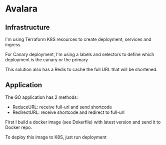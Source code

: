 # Avalara

## Infrastructure

I'm using Terraform K8S resources to create deployment, services and ingress.

For Canary deployment, I'm using a labels and selectors to define which deployment is the canary or the primary

This solution also has a Redis to cache the full URL that will be shortened.

## Application

The GO application has 2 methods:

- ReduceURL: receive full-url and send shortcode
- RedirectURL: receive shortcode and redirect to full-url

First I build a docker image (see Dokerfile) with latest version and send it to Docker repo.

To deploy this image to K8S, just run deployment
